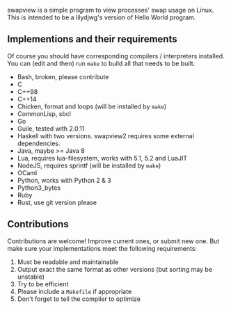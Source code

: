swapview is a simple program to view processes' swap usage on Linux. This is intended to be a lilydjwg's version of Hello World program.

Implementions and their requirements
----

Of course you should have corresponding compilers / interpreters installed.
You can (edit and then) run `make` to build all that needs to be built.

* Bash, broken, please contribute
* C
* C++98
* C++14
* Chicken, format and loops (will be installed by `make`)
* CommonLisp, sbcl
* Go
* Guile, tested with 2.0.11
* Haskell with two versions. swapview2 requires some external dependencies.
* Java, maybe >= Java 8
* Lua, requires lua-filesystem, works with 5.1, 5.2 and LuaJIT
* NodeJS, requires sprintf (will be installed by `make`)
* OCaml
* Python, works with Python 2 & 3
* Python3_bytes
* Ruby
* Rust, use git version please

Contributions
----

Contributions are welcome! Improve current ones, or submit new one. But make
sure your implementations meet the following requirements:

1. Must be readable and maintainable
2. Output exact the same format as other versions (but sorting may be
   unstable)
3. Try to be efficient
4. Please include a `Makefile` if appropriate
5. Don't forget to tell the compiler to optimize
